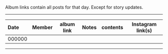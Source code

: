 Album links contain all posts for that day. Except for story updates.

***

Date   | Member         | album link                            | Notes                 | contents      | Instagram link(s) |
|:-    |:-              |:-:                                    |:-                     |:-             |:-:                |
000000 |                |                                       |                       |               |                   |

***

[jy]:https://www.instagram.com/_imyour_joy/
[yr]:https://www.instagram.com/yerimiese/
[ks]:https://www.instagram.com/hi_sseulgi/
[wd]:https://www.instagram.com/todayis_wendy/
[ir]:https://www.instagram.com/renebaebae/